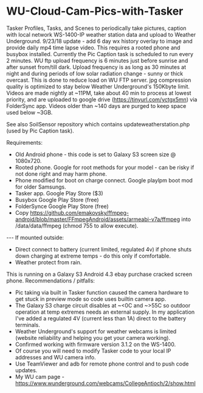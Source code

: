 # WU-Cloud-Cam-Pics-with-Tasker

Tasker Profiles, Tasks, and Scenes to periodically take pictures, caption with local network WS-1400-IP weather station data and upload to Weather Underground.  9/23/18 update - add 6 day wx history overlay to image and provide daily mp4 time lapse video.  This requires a rooted phone and busybox installed.  Currently the Pic Caption task is scheduled to run every 2 minutes.  WU ftp upload frequency is 6 minutes just before sunrise and after sunset from/till dark. Upload frequency is as long as 30 minutes at night and during periods of low solar radiation change - sunny or thick overcast.  This is done to reduce load on WU FTP server.  jpg compression quality is optimized to stay below Weather Underground's 150Kbyte limit.  Videos are made nightly at ~11PM, take about 40 min to process at lowest priority, and are uploaded to google drive (https://tinyurl.com/yctgx5mn) via FolderSync app.  Videos older than ~140 days are purged to keep space used below ~3GB.

See also SoilSensor repository which contains updateweatherstation.php (used by Pic Caption task).

Requirements:
- Old Android phone - this code is set to Galaxy S3 screen size @ 1080x720.
- Rooted phone.  Google for root methods for your model - can be risky if not done right and may harm phone.
- Phone modified for boot on charge connect.  Google playlpm boot mod for older Samsungs.
- Tasker app.  Google Play Store ($3)
- Busybox  Google Play Store (free)
- FolderSynce  Google Play Store (free)
- Copy https://github.com/emakovsky/ffmpeg-android/blob/master/FFmpegAndroid/assets/armeabi-v7a/ffmpeg into /data/data/ffmpeg (chmod 755 to allow execute).

--- If mounted outside:
- Direct connect to battery (current limited, regulated 4v) if phone shuts down charging at extreme temps - do this only if comfortable.
- Weather protect from rain.

This is running on a Galaxy S3 Android 4.3 ebay purchase cracked screen phone.  Recommendations / pitfalls:
- Pic taking via built in Tasker function caused the camera hardware to get stuck in preview mode so code uses builtin camera app.
- The Galaxy S3 charge circuit disables at ~<0C and ~>55C so outdoor operation at temp extremes needs an external supply.  In my application I've added a regulated 4V (current less than 1A) direct to the battery terminals.
- Weather Underground's support for weather webcams is limited (website reliability and helping you get your camera working).
- Confirmed working with firmware version 3.1.2 on the WS-1400.
- Of course you will need to modify Tasker code to your local IP addresses and WU camera info.
- Use TeamViewer and adb for remote phone control and to push code updates.
- My WU cam page - https://www.wunderground.com/webcams/CollegeAntioch/2/show.html
